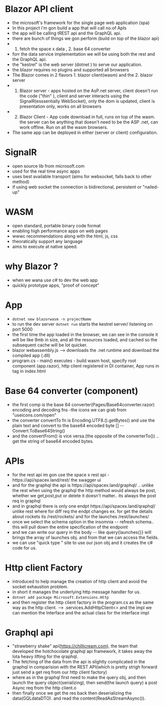 # Blazor API client

- the microsoft's framework for the single page web application (spa)
-  In this project i'm gon build a app that will call no.of ApIs 
-  the app will be calling tREST api and the GraphQL api.
-  there are bunch of things we gon perform (build on  top of the blazor api)
- 1. fetch the space x data , 2. base 64 converter 
- forr the data service implementation we will be using both the rest and the GraphQL api.
- the "kestrel" is the web server (dotnet ) to serve our application.
- the blazor requires no plugins and supported all browsers
- The Blazor comes in 2 flavors 1. blazor client(wasm) and the 2. blazor server 
- 1. Blazor server - apps hosted on the AsP.net server, client doesn't run the code ("thin" ), client and server interacts using the SignalR(esssentially WebSocket), only the dom is updated, client is presentation only, works on all browsers
- 2. Blazor Client - App code download in full, runs on top of the wasm. the server can be anything that doesn't need to be the ASP .net, can work offline. Run on all the wasm browsers. 
- The same app can be deployed in either (server or client) configuration.
  
# SignalR

- open source lib from microsoft.com
- used for the real time async apps
- uses best available transport (aims for websocket, falls back to other method)
- if using web socket the connection is bidirectional, persistent or "nailed-up"
  
# WASM

- open standard, portable binary code format
- enabling high performance apps on web pages
- wwwc recommendations along with the html, js, css
- theoratically support any language
- aims to execute at native speed.


# why Blazor ? 

- when we wana use c# to dev the web app
- quickly prototype apps, "proof of concept"

# App

- ```dotnet new blazorwasm -n projectName```
- to run the dev server ```dotnet run``` starts the kestrel server/ listening on port 5000
- the first time the app loaded in the browser, we can see in the console it will be like 9mb in size, and all the resources loaded, and cached so the subsequent cache will be lot quicker.
- blazor webassembly.js --> downloads the .net runtime and download the compiled app (.dll)
- program.cs - main() executes - build wasm host, specify root component (app.razor), http client registered in DI container, App runs in <app> tag in index.html

# Base 64 converter (component)

- the first comp is the base 64 converter(Pages/Base64converter.razor) encoding and decoding fns
-the icons we can grab from "useicons.com/open"
- the converter convertTo fn is Encoding.UTF8.().getBytes() and use the plain text and convert to the base64 encoded byte [] -- Convert.ToBase64String()
- and the convertFrom() is vice versa.(the opposite of the converterTo()) .. get the string of base64 encoded bytes.

# APIs

- for the rest api im gon use the space x rest api - https://api/spacex.land/rest/ the swagger ui
- and for the graphql the api is https://api/spacex.land/graphql/ .. unlike the rest when using the graphql the http method would always be post, whether we get,post,put or delete it doesn't matter.. its always the post req in graphql
- and in graphql there is only one endpt https://api/spacex.land/qraphql/ unlike rest where for diff req the endpt changes ex. for get the details about rockets its /rest/rockets/ and for the launches /rest/launches/ 
- once we select the schema option in the insomnia -- refresh schema.. this will pull down the entire specification of the endpoint
- and we can write our query in the body -- like query{launches{}} will brings the array of launches obj. and from that we can access the fields.
- we can use "quick type " site to use our json obj and it creates the c# code for us.


# Http client Factory

- introduced to help manage the creation of http client and avoid the socket exhaustion problem.
- in short it manages the underlying http message handler for us.
- ```dotnet add package Microsoft.Extensions.Http```
- and then register the http client factory in the program.cs as the same way as the http client. --> .services.AddHttpClient<> and the impl we can mention the Interface and the actual class for the interface impl

# Graphql api

- "strawberry shake" api(https://chillicream.com), the team that developed the hotchocolate graphql api framework, it takes away the lota heavy lifting for the qraphql.
- The fetching of the data from the api is slightly complicated in the graphql in comparision with the REST API(which is pretty strigh forward just send a get req from our http client factory)
- where as in the graphql first need to make the query obj, and then launch the query object(serializing), then send(the launch query) a post Async req from the http client.o
- then finally once we get the res back then deserializing the data(GQLdataDTO). and read the content(ReadAsStreamAsync()).